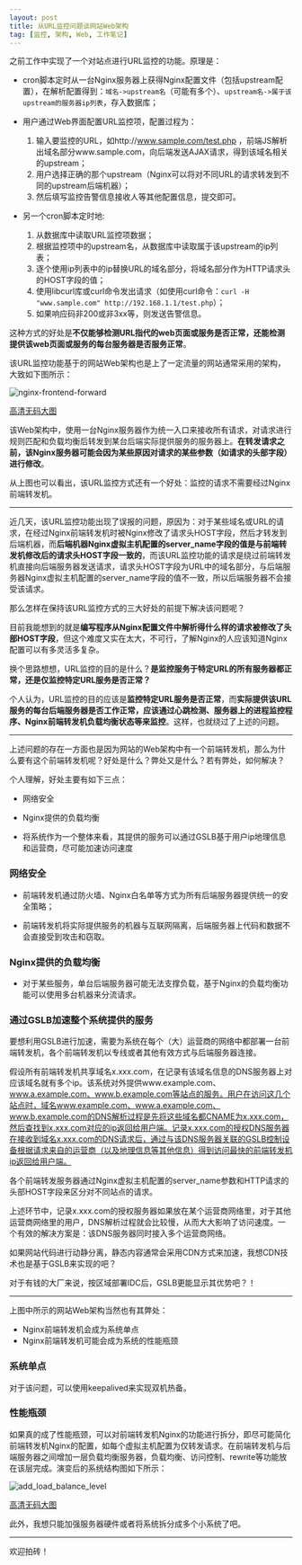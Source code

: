 ```yaml
---
layout: post
title: 从URL监控问题谈网站Web架构
tag: [监控, 架构, Web, 工作笔记]
---
```


之前工作中实现了一个对站点进行URL监控的功能。原理是：

- cron脚本定时从一台Nginx服务器上获得Nginx配置文件（包括upstream配置），在解析配置得到：`域名->upstream名`（可能有多个）、`upstream名->属于该upstream的服务器ip列表`，存入数据库；

- 用户通过Web界面配置URL监控项，配置过程为：

  1. 输入要监控的URL，如http://www.sample.com/test.php ，前端JS解析出域名部分www.sample.com，向后端发送AJAX请求，得到该域名相关的upstream；
  2. 用户选择正确的那个upstream（Nginx可以将对不同URL的请求转发到不同的upstream后端机器）；
  3. 然后填写监控告警信息接收人等其他配置信息，提交即可。

- 另一个cron脚本定时地:

  1. 从数据库中读取URL监控项数据；
  2. 根据监控项中的upstream名，从数据库中读取属于该upstream的ip列表；
  3. 逐个使用ip列表中的ip替换URL的域名部分，将域名部分作为HTTP请求头的HOST字段的值；
  4. 使用libcurl库或curl命令发出请求（如使用curl命令：`curl -H "www.sample.com" http://192.168.1.1/test.php`）；
  5. 如果响应码非200或非3xx等，则发送告警信息。

这种方式的好处是**不仅能够检测URL指代的web页面或服务是否正常，还能检测提供该web页面或服务的每台服务器是否服务正常**。

该URL监控功能基于的网站Web架构也是上了一定流量的网站通常采用的架构，大致如下图所示：

![nginx-frontend-forward](https://raw.github.com/youngsterxyf/youngsterxyf.github.com/master/assets/pics/nginx_frontend_forward.png)

[高清无码大图](https://raw.github.com/youngsterxyf/youngsterxyf.github.com/master/assets/pics/nginx_frontend_forward.png)

该Web架构中，使用一台Nginx服务器作为统一入口来接收所有请求，对请求进行规则匹配和负载均衡后转发到某台后端实际提供服务的服务器上。**在转发请求之前，该Nginx服务器可能会因为某些原因对请求的某些参数（如请求的头部字段）进行修改**。

从上图也可以看出，该URL监控方式还有一个好处：监控的请求不需要经过Nginx前端转发机。

------

近几天，该URL监控功能出现了误报的问题，原因为：对于某些域名或URL的请求，在经过Nginx前端转发机时被Nginx修改了请求头HOST字段，然后才转发到后端机器，而**后端机器Nginx虚拟主机配置的server\_name字段的值是与前端转发机修改后的请求头HOST字段一致的**，而该URL监控功能的请求是绕过前端转发机直接向后端服务器发送请求，请求头HOST字段为URL中的域名部分，与后端服务器Nginx虚拟主机配置的server_name字段的值不一致，所以后端服务器不会接受该请求。

那么怎样在保持该URL监控方式的三大好处的前提下解决该问题呢？

目前我能想到的就是**编写程序从Nginx配置文件中解析得什么样的请求被修改了头部HOST字段**，但这个难度又实在太大，不可行，了解Nginx的人应该知道Nginx配置可以有多灵活多复杂。

换个思路想想，URL监控的目的是什么？**是监控服务于特定URL的所有服务器都正常，还是仅监控特定URL服务是否正常？**

个人认为，URL监控的目的应该是**监控特定URL服务是否正常**，而**实际提供该URL服务的每台后端服务器是否工作正常，应该通过心跳检测、服务器上的进程监控程序、Nginx前端转发机负载均衡状态等来监控**。这样，也就绕过了上述的问题。

------

上述问题的存在一方面也是因为网站的Web架构中有一个前端转发机，那么为什么要有这个前端转发机呢？好处是什么？弊处又是什么？若有弊处，如何解决？

个人理解，好处主要有如下三点：


- 网络安全

- Nginx提供的负载均衡

- 将系统作为一个整体来看，其提供的服务可以通过GSLB基于用户ip地理信息和运营商，尽可能加速访问速度


### 网络安全

- 前端转发机通过防火墙、Nginx白名单等方式为所有后端服务器提供统一的安全策略；

- 前端转发机将实际提供服务的机器与互联网隔离，后端服务器上代码和数据不会直接受到攻击和窃取。


### Nginx提供的负载均衡

- 对于某些服务，单台后端服务器可能无法支撑负载，基于Nginx的负载均衡功能可以使用多台机器来分流请求。

### 通过GSLB加速整个系统提供的服务

要想利用GSLB进行加速，需要为系统在每个（大）运营商的网络中都部署一台前端转发机，各个前端转发机以专线或者其他有效方式与后端服务器连接。

假设所有前端转发机共享域名x.xxx.com，在记录有该域名信息的DNS服务器上对应该域名就有多个ip。该系统对外提供www.example.com、www.a.example.com、www.b.example.com等站点的服务。用户在访问这几个站点时，域名www.example.com、www.a.example.com、www.b.example.com的DNS解析过程是先将这些域名都CNAME为x.xxx.com，然后查找到x.xxx.com对应的ip返回给用户端。记录x.xxx.com的授权DNS服务器在接收到域名x.xxx.com的DNS请求后，通过与该DNS服务器关联的GSLB控制设备根据请求来自的运营商（以及地理信息等其他信息）得到访问最快的前端转发机ip返回给用户端。

各个前端转发服务器通过Nginx虚拟主机配置的server_name参数和HTTP请求的头部HOST字段来区分对不同站点的请求。

上述环节中，记录x.xxx.com的授权服务器如果放在某个运营商网络里，对于其他运营商网络里的用户，DNS解析过程就会比较慢，从而大大影响了访问速度。一个有效的解决方案是：该DNS服务器同时接入多个运营商网络。

如果网站代码进行动静分离，静态内容通常会采用CDN方式来加速，我想CDN技术也是基于GSLB来实现的吧？

对于有钱的大厂来说，按区域部署IDC后，GSLB更能显示其优势吧？！

------

上图中所示的网站Web架构当然也有其弊处：

- Nginx前端转发机会成为系统单点
- Nginx前端转发机可能会成为系统的性能瓶颈


### 系统单点

对于该问题，可以使用keepalived来实现双机热备。


### 性能瓶颈

如果真的成了性能瓶颈，可以对前端转发机Nginx的功能进行拆分，即尽可能简化前端转发机Nginx的配置，如每个虚拟主机配置为仅转发请求。在前端转发机与后端服务器之间增加一层负载均衡服务器，负载均衡、访问控制、rewrite等功能放在该层完成。演变后的系统结构图如下所示：

![add_load_balance_level](https://raw.github.com/youngsterxyf/youngsterxyf.github.com/master/assets/pics/add_load_balance_level.png)

[高清无码大图](https://raw.github.com/youngsterxyf/youngsterxyf.github.com/master/assets/pics/add_load_balance_level.png)

此外，我想只能加强服务器硬件或者将系统拆分成多个小系统了吧。


------

欢迎拍砖！
